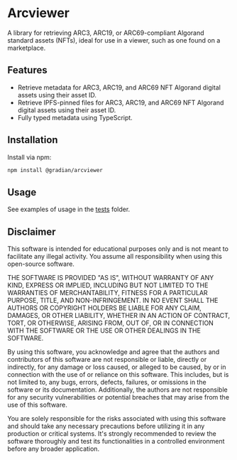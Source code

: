 # Arcviewer

A library for retrieving ARC3, ARC19, or ARC69-compliant Algorand standard assets (NFTs), ideal for use in a viewer, such as one found on a marketplace.

## Features

- Retrieve metadata for ARC3, ARC19, and ARC69 NFT Algorand digital assets using their asset ID.
- Retrieve IPFS-pinned files for ARC3, ARC19, and ARC69 NFT Algorand digital assets using their asset ID.
- Fully typed metadata using TypeScript.

## Installation

Install via npm:

```bash
npm install @gradian/arcviewer
```

## Usage

See examples of usage in the [tests](./tests) folder.

## Disclaimer

This software is intended for educational purposes only and is not meant to facilitate any illegal activity. You assume all responsibility when using this open-source software.

THE SOFTWARE IS PROVIDED "AS IS", WITHOUT WARRANTY OF ANY KIND, EXPRESS OR IMPLIED, INCLUDING BUT NOT LIMITED TO THE WARRANTIES OF MERCHANTABILITY, FITNESS FOR A PARTICULAR PURPOSE, TITLE, AND NON-INFRINGEMENT. IN NO EVENT SHALL THE AUTHORS OR COPYRIGHT HOLDERS BE LIABLE FOR ANY CLAIM, DAMAGES, OR OTHER LIABILITY, WHETHER IN AN ACTION OF CONTRACT, TORT, OR OTHERWISE, ARISING FROM, OUT OF, OR IN CONNECTION WITH THE SOFTWARE OR THE USE OR OTHER DEALINGS IN THE SOFTWARE.

By using this software, you acknowledge and agree that the authors and contributors of this software are not responsible or liable, directly or indirectly, for any damage or loss caused, or alleged to be caused, by or in connection with the use of or reliance on this software. This includes, but is not limited to, any bugs, errors, defects, failures, or omissions in the software or its documentation. Additionally, the authors are not responsible for any security vulnerabilities or potential breaches that may arise from the use of this software.

You are solely responsible for the risks associated with using this software and should take any necessary precautions before utilizing it in any production or critical systems. It's strongly recommended to review the software thoroughly and test its functionalities in a controlled environment before any broader application.
